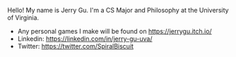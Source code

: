 Hello! My name is Jerry Gu. I'm a CS Major and Philosophy at the University of Virginia.
- Any personal games I make will be found on https://jerrygu.itch.io/ 
- Linkedin: https://linkedin.com/in/jerry-gu-uva/
- Twitter: https://twitter.com/SpiralBiscuit

